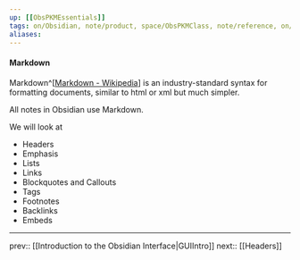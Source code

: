 ```yaml
---
up: [[ObsPKMEssentials]]
tags: on/Obsidian, note/product, space/ObsPKMClass, note/reference, on/Markdown
aliases: 
---
```

#### Markdown

Markdown^[[Markdown - Wikipedia](https://en.wikipedia.org/wiki/Markdown)] is an industry-standard syntax for formatting documents, similar to html or xml but much simpler.

All notes in Obsidian use Markdown.

We will look at 

- Headers 
- Emphasis
- Lists
- Links
- Blockquotes and Callouts
- Tags
- Footnotes
- Backlinks
- Embeds

---
prev:: [[Introduction to the Obsidian Interface|GUIIntro]]
next:: [[Headers]]
